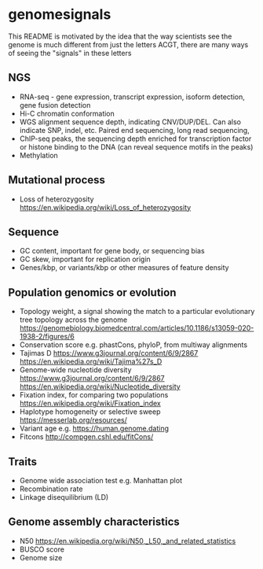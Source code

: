 # genomesignals

This README is motivated by the idea that the way scientists see the genome is much different from just the letters ACGT, there are many ways of seeing the "signals" in these letters


## NGS

- RNA-seq - gene expression, transcript expression, isoform detection, gene fusion detection
- Hi-C chromatin conformation
- WGS alignment sequence depth, indicating CNV/DUP/DEL. Can also indicate SNP, indel, etc. Paired end sequencing, long read sequencing, 
- ChIP-seq peaks, the sequencing depth enriched for transcription factor or histone binding to the DNA (can reveal sequence motifs in the peaks)
- Methylation

## Mutational process

- Loss of heterozygosity https://en.wikipedia.org/wiki/Loss_of_heterozygosity

## Sequence

- GC content, important for gene body, or sequencing bias
- GC skew, important for replication origin
- Genes/kbp, or variants/kbp or other measures of feature density


## Population genomics or evolution

- Topology weight, a signal showing the match to a particular evolutionary tree topology across the genome https://genomebiology.biomedcentral.com/articles/10.1186/s13059-020-1938-2/figures/6
- Conservation score e.g. phastCons, phyloP, from multiway alignments
- Tajimas D https://www.g3journal.org/content/6/9/2867 https://en.wikipedia.org/wiki/Tajima%27s_D
- Genome-wide nucleotide diversity https://www.g3journal.org/content/6/9/2867 https://en.wikipedia.org/wiki/Nucleotide_diversity
- Fixation index, for comparing two populations https://en.wikipedia.org/wiki/Fixation_index
- Haplotype homogeneity or selective sweep https://messerlab.org/resources/
- Variant age e.g. https://human.genome.dating
- Fitcons http://compgen.cshl.edu/fitCons/


## Traits

- Genome wide association test e.g. Manhattan plot
- Recombination rate
- Linkage disequilibrium (LD)

## Genome assembly characteristics

- N50 https://en.wikipedia.org/wiki/N50,_L50,_and_related_statistics
- BUSCO score
- Genome size
